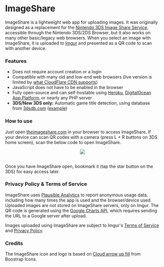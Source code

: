 # ImageShare

ImageShare is a lightweight web app for uploading images. It was originally designed as a replacement for the [Nintendo 3DS Image Share Service](https://www.nintendo.co.za/Hardware/Nintendo-3DS-Family/Download-Content/Nintendo-3DS-Image-Share-service/Nintendo-3DS-Image-Share-service-765563.html), accessible through the Nintendo 3DS/2DS Browser, but it also works on many other basic/legacy web browsers. When you select an image with ImageShare, it is uploaded to [Imgur](https://imgur.com) and presented as a QR code to scan with another device.

### Features

- Does not require account creation or a login
- Compatible with many old and low-end web browsers (live version is limited by [what CloudFlare CDN supports](https://developers.cloudflare.com/ssl/ssl-tls/browser-compatibility))
- JavaScript does not have to be enabled in the browser
- Fully open-source and can self-hostable using [Heroku](https://heroku.com), [DigitalOcean App Platform](https://www.digitalocean.com/products/app-platform), or nearly any PHP server
- **3DS/New 3DS only:** Automatic game title detection, using database from [3dsdb.com](http://3dsdb.com/) ([example](https://imgur.com/w6aZ3cb))

### How to use

Just open [theimageshare.com](https://theimageshare.com/) in your browser to access ImageShare. If your device can scan QR codes with a camera (press L + R buttons on 3DS home screen), scan the below code to open ImageShare.

<div align="center"><img src="https://i.imgur.com/DsHP1u2.png" /></div><br>

Once you have ImageShare open, bookmark it (tap the star button on the 3DS) for easy access later.


### Privacy Policy & Terms of Service

ImageShare uses [Plausible Analytics](https://plausible.io) to report anonymous usage data, including how many times the app is used and the browser/device used. Uploaded images are not stored on ImageShare servers, only on Imgur. The QR code is generated using the [Google Charts API](https://developers.google.com/chart/infographics/docs/qr_codes), which requires sending the URL to a Google server after upload.

Images uploaded using ImageShare are subject to Imgur's [Terms of Service](https://imgur.com/tos) and [Privacy Policy](https://imgur.com/privacy).

### Credits

The ImageShare icon and logo is based on [Cloud arrow up fill](https://icons.getbootstrap.com/icons/cloud-arrow-up-fill/) from Boostrap Icons.